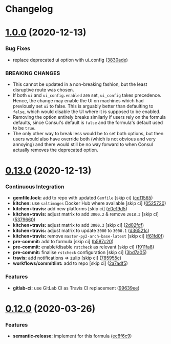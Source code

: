 # Changelog

# [1.0.0](https://github.com/saltstack-formulas/consul-formula/compare/v0.13.0...v1.0.0) (2020-12-13)


### Bug Fixes

* replace deprecated ui option with ui_config ([3830ade](https://github.com/saltstack-formulas/consul-formula/commit/3830ade3398b42c0053f5b094497d461eed836e2))


### BREAKING CHANGES

* This cannot be updated in a non-breaking fashion, but
the least disruptive route was chosen.
* If both `ui` and `ui_config.enabled` are set,
`ui_config` takes precedence.  Hence, the change may enable the UI on
machines which had previously set `ui` to false. This is arguably better
than defaulting to `false`, which would disable the UI where it is
supposed to be enabled.
* Removing the option entirely breaks similarly if users
rely on the formula defaults, since Consul's default is `false` and the
formula's default used to be `true`.
* The only other way to break less would be to set both
options, but then users would also have override both (which is not
obvious and very annoying) and there would still be no way forward to
when Consul actually removes the deprecated option.

# [0.13.0](https://github.com/saltstack-formulas/consul-formula/compare/v0.12.0...v0.13.0) (2020-12-13)


### Continuous Integration

* **gemfile.lock:** add to repo with updated `Gemfile` [skip ci] ([cdf1565](https://github.com/saltstack-formulas/consul-formula/commit/cdf15658c1a8068a72f2110ede5219c4b4953677))
* **kitchen:** use `saltimages` Docker Hub where available [skip ci] ([0525720](https://github.com/saltstack-formulas/consul-formula/commit/0525720080bfd4fe89e1a84729e31e4055e92b95))
* **kitchen+travis:** add new platforms [skip ci] ([e0e19d5](https://github.com/saltstack-formulas/consul-formula/commit/e0e19d5ea05a029627b0f3aa3516bf9e9b480de3))
* **kitchen+travis:** adjust matrix to add `3000.2` & remove `2018.3` [skip ci] ([5379660](https://github.com/saltstack-formulas/consul-formula/commit/537966061de97cd2ea875fa3986b22e78ac17109))
* **kitchen+travis:** adjust matrix to add `3000.3` [skip ci] ([2d02fdf](https://github.com/saltstack-formulas/consul-formula/commit/2d02fdfdc1725d3f8ef04e2228b8f5965254e69c))
* **kitchen+travis:** adjust matrix to update `3000` to `3000.1` ([d36521c](https://github.com/saltstack-formulas/consul-formula/commit/d36521c262801a6e292b86e783d0d415090e3fa2))
* **kitchen+travis:** remove `master-py2-arch-base-latest` [skip ci] ([f61fd0f](https://github.com/saltstack-formulas/consul-formula/commit/f61fd0f0893d9a0e5cf3ef55155d464c0c40a9bd))
* **pre-commit:** add to formula [skip ci] ([b587c20](https://github.com/saltstack-formulas/consul-formula/commit/b587c20dc91dd5fab36bfe06df27db5812b86288))
* **pre-commit:** enable/disable `rstcheck` as relevant [skip ci] ([1911fa8](https://github.com/saltstack-formulas/consul-formula/commit/1911fa869a3943a33bfa06519e3844cd99b38936))
* **pre-commit:** finalise `rstcheck` configuration [skip ci] ([3bd7a05](https://github.com/saltstack-formulas/consul-formula/commit/3bd7a05d0b4e0b75af82115be2d1789e3c1887f1))
* **travis:** add notifications => zulip [skip ci] ([785955c](https://github.com/saltstack-formulas/consul-formula/commit/785955c10b5e2945ef0aba10742d7a498b5467c3))
* **workflows/commitlint:** add to repo [skip ci] ([2a7adf5](https://github.com/saltstack-formulas/consul-formula/commit/2a7adf5847dcbb227edf2fb20997755190aa10cf))


### Features

* **gitlab-ci:** use GitLab CI as Travis CI replacement ([99639ee](https://github.com/saltstack-formulas/consul-formula/commit/99639ee6027efd02c77bc3e170acf29dadbe08e8))

# [0.12.0](https://github.com/saltstack-formulas/consul-formula/compare/v0.11.2...v0.12.0) (2020-03-26)


### Features

* **semantic-release:** implement for this formula ([ec8f6c9](https://github.com/saltstack-formulas/consul-formula/commit/ec8f6c92aa91d2714287b640f5210ff62e063ade))
